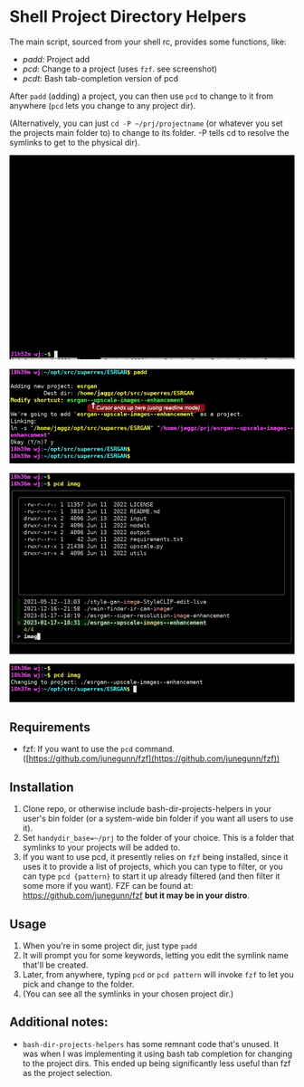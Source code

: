 # Shell Project Directory Helpers

The main script, sourced from your shell rc, provides some functions, like:

* *padd*: Project add
* *pcd*: Change to a project (uses `fzf`. see screenshot)
* *pcdt*: Bash tab-completion version of pcd

After `padd` (adding) a project, you can then use `pcd` to change
to it from anywhere (`pcd` lets you change to any project dir).

(Alternatively, you can just `cd -P ~/prj/projectname` (or whatever you set the projects main folder to) to change to its folder.  -P tells cd to resolve the symlinks to get to the physical dir).

![padd screenshot](i/ss-anim-session.gif)

![padd screenshot](i/ss-padd.png)

![pcd running screenshot](i/ss-pcd--1--execution.png)

![pcd done screenshot](i/ss-pcd--2--done.png)

## Requirements
* fzf: If you want to use the `pcd` command. ([https://github.com/junegunn/fzf](https://github.com/junegunn/fzf))

## Installation

1. Clone repo, or otherwise include bash-dir-projects-helpers in your user's bin folder (or a system-wide bin folder if you want all users to use it).
1. Set `handydir_base=~/prj` to the folder of your choice. This is a folder that symlinks to your projects will be added to.
1. If you want to use pcd, it presently relies on `fzf` being installed, since it uses it to provide a list of projects, which you can type to filter, or you can type `pcd {pattern}` to start it up already filtered (and then filter it some more if you want).  FZF can be found at: https://github.com/junegunn/fzf **but it may be in your distro**.

## Usage

1. When you're in some project dir, just type `padd`
1. It will prompt you for some keywords, letting you edit the symlink name that'll be created.
1. Later, from anywhere, typing `pcd` or `pcd pattern` will invoke `fzf` to let you pick and change to the folder.
1. (You can see all the symlinks in your chosen project dir.)

## Additional notes:
* `bash-dir-projects-helpers` has some remnant code that's unused. It was when I was implementing it using bash tab completion for changing to the project dirs. This ended up being significantly less useful than fzf as the project selection.


